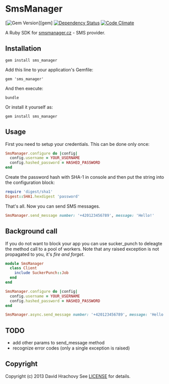 # SmsManager

[![Gem Version](https://badge.fury.io/rb/sms_manager.png)][gem]
[![Dependency Status](https://gemnasium.com/dayweek/sms_manager.png)](https://gemnasium.com/dayweek/sms_manager)
[![Code Climate](https://codeclimate.com/github/dayweek/sms_manager.png)](https://codeclimate.com/github/dayweek/sms_manager)

A Ruby SDK for [smsmanager.cz](http://smsmanager.cz/) - SMS provider.

## Installation
    gem install sms_manager

Add this line to your application's Gemfile:

    gem 'sms_manager'

And then execute:

    bundle

Or install it yourself as:

    gem install sms_manager

## Usage

First you need to setup your credentials. This can be done only once:

```ruby
SmsManager.configure do |config|
  config.username = YOUR_USERNAME
  config.hashed_password = HASHED_PASSWORD
end
```

Create the password hash with SHA-1 in console and then put the string into the configuration block:

```ruby
require 'digest/sha1'
Digest::SHA1.hexdigest 'password'
```

That's all. Now you can send SMS messages.

```ruby
SmsManager.send_message number: '+420123456789', message: 'Hello!'
```

## Background call

If you do not want to block your app you can use sucker_punch to deleagte the method call to a pool of workers. Note that any raised exception is not propagated to you, it's _fire and forget_.

```ruby
module SmsManager
  class Client
    include SuckerPunch::Job
  end
end

SmsManager.configure do |config|
  config.username = YOUR_USERNAME
  config.hashed_password = HASHED_PASSWORD
end

SmsManager.async.send_message number: '+420123456789', message: 'Hello!'
```

## TODO

* add other params to send_message method
* recognize error codes (only a single exception is raised)

## Copyright

Copyright (c) 2013 David Hrachovy
See [LICENSE][] for details.

[license]: LICENSE.md

